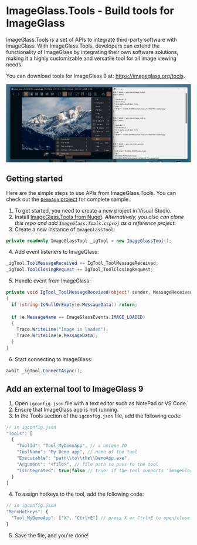 # ImageGlass.Tools - Build tools for ImageGlass
ImageGlass.Tools is a set of APIs to integrate third-party software with ImageGlass.
With ImageGlass.Tools, developers can extend the functionality of ImageGlass by integrating their own software solutions, making it a highly customizable and versatile tool for all image viewing needs.

You can download tools for ImageGlass 9 at: https://imageglass.org/tools.

![ImageGlass.Tools](https://raw.githubusercontent.com/ImageGlass/ImageGlass.Tools/main/demo.jpg)

## Getting started
Here are the simple steps to use APIs from ImageGlass.Tools. You can check out the [`DemoApp` project](./Source/DemoApp) for complete sample.

1. To get started, you need to create a new project in Visual Studio.
2. Install [ImageGlass.Tools from Nuget](https://www.nuget.org/packages/ImageGlass.Tools).
_Alternatively, you also can clone this repo and add `ImageGlass.Tools.csproj` as a reference project_.
3. Create a new instance of `ImageGlassTool`:
```cs
private readonly ImageGlassTool _igTool = new ImageGlassTool();
```

4. Add event listeners to ImageGlass:
```cs
_igTool.ToolMessageReceived += IgTool_ToolMessageReceived;
_igTool.ToolClosingRequest += IgTool_ToolClosingRequest;
```

5. Handle event from ImageGlass:
```cs
private void IgTool_ToolMessageReceived(object? sender, MessageReceivedEventArgs e)
{
  if (string.IsNullOrEmpty(e.MessageData)) return;

  if (e.MessageName == ImageGlassEvents.IMAGE_LOADED)
  {
    Trace.WriteLine("Image is loaded");
    Trace.WriteLine(e.MessageData);
  }
}
```

6. Start connecting to ImageGlass:
```cs
await _igTool.ConnectAsync();
```

## Add an external tool to ImageGlass 9
1. Open `igconfig.json` file with a text editor such as NotePad or VS Code.
2. Ensure that ImageGlass app is not running.
3. In the Tools section of the `igconfig.json` file, add the following code:
```js
// in igconfig.json
"Tools": [
  {
    "ToolId": "Tool_MyDemoApp", // a unique ID
    "ToolName": "My Demo app", // name of the tool
    "Executable": "path\\to\\the\\DemoApp.exe",
    "Argument": "<file>", // file path to pass to the tool
    "IsIntegrated": true|false // true: if the tool supports 'ImageGlass.Tools'
  }
]
```

4. To assign hotkeys to the tool, add the following code:
```js
// in igconfig.json
"MenuHotkeys": {
  "Tool_MyDemoApp": ["X", "Ctrl+E"] // press X or Ctrl+E to open/close the tool
}
```

5. Save the file, and you're done!



